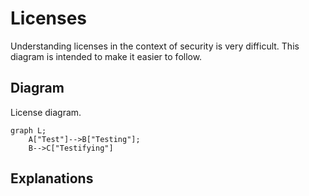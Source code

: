 # Licenses

Understanding licenses in the context of security is very difficult.  This diagram is intended to make it easier to follow.

## Diagram

License diagram.

```mermaid
graph L;
    A["Test"]-->B["Testing"];
    B-->C["Testifying"]
```

## Explanations

